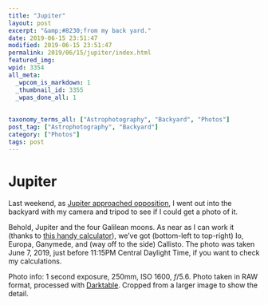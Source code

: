 ```yaml
---
title: "Jupiter"
layout: post
excerpt: "&amp;#8230;from my back yard."
date: 2019-06-15 23:51:47
modified: 2019-06-15 23:51:47
permalink: 2019/06/15/jupiter/index.html
featured_img: 
wpid: 3354
all_meta: 
  _wpcom_is_markdown: 1
  _thumbnail_id: 3355
  _wpas_done_all: 1
  
  
taxonomy_terms_all: ["Astrophotography", "Backyard", "Photos"]
post_tag: ["Astrophotography", "Backyard"]
category: ["Photos"]
tags: post
---
```


# Jupiter

Last weekend, as [Jupiter approached opposition](https://in-the-sky.org/news.php?id=20190610_12_100), I went out into the backyard with my camera and tripod to see if I could get a photo of it.

Behold, Jupiter and the four Galilean moons. As near as I can work it (thanks to [this handy calculator](https://shallowsky.com/jupiter/)), we’ve got (bottom-left to top-right) Io, Europa, Ganymede, and (way off to the side) Callisto. The photo was taken June 7, 2019, just before 11:15PM Central Daylight Time, if you want to check my calculations.

Photo info: 1 second exposure, 250mm, ISO 1600, *f*/5.6. Photo taken in RAW format, processed with [Darktable](https://www.darktable.org/). Cropped from a larger image to show the detail.